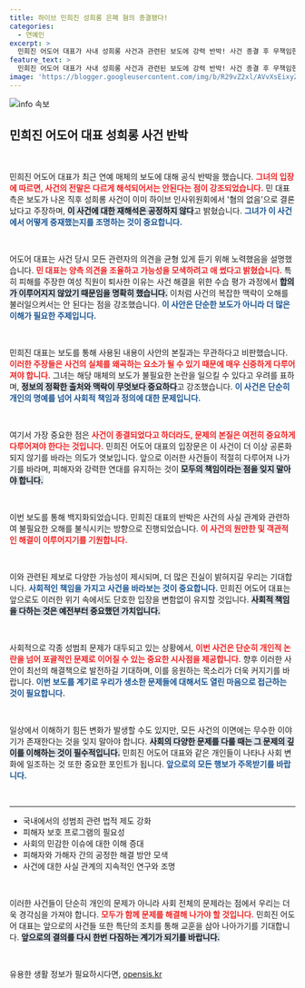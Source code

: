 ```yaml
---
title: 하이브 민희진 성희롱 은폐 혐의 종결됐다!
categories:
  - 연예인
excerpt: >
  민희진 어도어 대표가 사내 성희롱 사건과 관련된 보도에 강력 반박! 사건 종결 후 무책임한 해석에 대한 반발과 함께, 진실을 밝히려는 그녀의 목소리를 들어보세요.
feature_text: >
  민희진 어도어 대표가 사내 성희롱 사건과 관련된 보도에 강력 반박! 사건 종결 후 무책임한 해석에 대한 반발과 함께, 진실을 밝히려는 그녀의 목소리를 들어보세요.
image: 'https://blogger.googleusercontent.com/img/b/R29vZ2xl/AVvXsEixyZcFfHzMRdzZMjFBmAUKJYCLCGyLL1o632UiGVXcaFdKo_bkvkuCioo0uUKlGfBVcT3P84aROyZIXSBEx3Aw5nCQ3pTgDom1WDC4m8eifvWiAmWEEVb4x6G_l8C0QH225ldMjyaFvpxGEBGNO37VmDTDMHGhJPq73UglMfDca1-0aw/s1600/blogspot.png'
---
```


<p><img src="https://blogger.googleusercontent.com/img/b/R29vZ2xl/AVvXsEixyZcFfHzMRdzZMjFBmAUKJYCLCGyLL1o632UiGVXcaFdKo_bkvkuCioo0uUKlGfBVcT3P84aROyZIXSBEx3Aw5nCQ3pTgDom1WDC4m8eifvWiAmWEEVb4x6G_l8C0QH225ldMjyaFvpxGEBGNO37VmDTDMHGhJPq73UglMfDca1-0aw/s1600/blogspot.png" alt="info 속보" /></p>

<h2 data-ke-size="size26">민희진 어도어 대표 성희롱 사건 반박</h2>

<p data-ke-size="size16">&nbsp;</p>

<p>민희진 어도어 대표가 최근 연예 매체의 보도에 대해 공식 반박을 했습니다. <b><span style="color: #ee2323;">그녀의 입장에 따르면, 사건의 전말은 다르게 해석되어서는 안된다는 점이 강조되었습니다.</span></b> 민 대표 측은 보도가 나온 직후 성희롱 사건이 이미 하이브 인사위원회에서 '혐의 없음'으로 결론났다고 주장하며, <b><span style="background-color: #21538527;">이 사건에 대한 재해석은 공정하지 않다</span></b>고 밝혔습니다. <b><span style="color: #1a5490;">그녀가 이 사건에서 어떻게 중재했는지를 조명하는 것이 중요합니다.</span></b></p>

<p data-ke-size="size16">&nbsp;</p>

<p>어도어 대표는 사건 당시 모든 관련자의 의견을 균형 있게 듣기 위해 노력했음을 설명했습니다. <b><span style="color: #ee2323;">민 대표는 양측 의견을 조율하고 가능성을 모색하려고 애 썼다고 밝혔습니다.</span></b> 특히 피해를 주장한 여성 직원이 퇴사한 이유는 사건 해결을 위한 수습 평가 과정에서 <b><span style="background-color: #21538527;">합의가 이루어지지 않았기 때문임을 명확히 했습니다.</span></b> 이처럼 사건의 복잡한 맥락이 오해를 불러일으켜서는 안 된다는 점을 강조했습니다. <b><span style="color: #1a5490;">이 사안은 단순한 보도가 아니라 더 많은 이해가 필요한 주제입니다.</span></b></p>

<p data-ke-size="size16">&nbsp;</p>

<p>민희진 대표는 보도를 통해 사용된 내용이 사안의 본질과는 무관하다고 비판했습니다. <b><span style="color: #ee2323;">이러한 주장들은 사건의 실체를 왜곡하는 요소가 될 수 있기 때문에 매우 신중하게 다루어져야 합니다.</span></b> 그녀는 해당 매체의 보도가 불필요한 논란을 일으킬 수 있다고 우려를 표하며, <b><span style="background-color: #21538527;">정보의 정확한 출처와 맥락이 무엇보다 중요하다</span></b>고 강조했습니다. <b><span style="color: #1a5490;">이 사건은 단순히 개인의 명예를 넘어 사회적 책임과 정의에 대한 문제입니다.</span></b></p>

<p data-ke-size="size16">&nbsp;</p>

<p>여기서 가장 중요한 점은 <b><span style="color: #ee2323;">사건이 종결되었다고 하더라도, 문제의 본질은 여전히 중요하게 다루어져야 한다는 것입니다.</span></b> 민희진 어도어 대표의 입장문은 이 사건이 더 이상 공론화되지 않기를 바라는 의도가 엿보입니다. 앞으로 이러한 사건들이 적절히 다루어져 나가기를 바라며, 피해자와 강력한 연대를 유지하는 것이 <b><span style="background-color: #21538527;">모두의 책임이라는 점을 잊지 말아야 합니다.</span></b></p>

<p data-ke-size="size16">&nbsp;</p>

<p>이번 보도를 통해 백지화되었습니다. 민희진 대표의 반박은 사건의 사실 관계와 관련하여 불필요한 오해를 불식시키는 방향으로 진행되었습니다. <b><span style="color: #ee2323;">이 사건의 원만한 및 객관적인 해결이 이루어지기를 기원합니다.</span></b> </p>

<p data-ke-size="size16">&nbsp;</p>

<p>이와 관련된 제보로 다양한 가능성이 제시되며, 더 많은 진실이 밝혀지길 우리는 기대합니다. <b><span style="color: #1a5490;">사회적인 책임을 가지고 사건을 바라보는 것이 중요합니다.</span></b> 민희진 어도어 대표는 앞으로도 이러한 위기 속에서도 단호한 입장을 변함없이 유지할 것입니다. <b><span style="background-color: #21538527;">사회적 책임을 다하는 것은 예전부터 중요했던 가치입니다.</span></b> </p>

<p data-ke-size="size16">&nbsp;</p>

<p>사회적으로 각종 성범죄 문제가 대두되고 있는 상황에서, <b><span style="color: #ee2323;">이번 사건은 단순히 개인적 논란을 넘어 포괄적인 문제로 이어질 수 있는 중요한 시사점을 제공합니다.</span></b> 향후 이러한 사안이 최선의 해결책으로 발전하길 기대하며, 이를 응원하는 목소리가 더욱 커지기를 바랍니다. <b><span style="color: #1a5490;">이번 보도를 계기로 우리가 생소한 문제들에 대해서도 열린 마음으로 접근하는 것이 필요합니다.</span></b> </p>

<p data-ke-size="size16">&nbsp;</p>

<p>일상에서 이해하기 힘든 변화가 발생할 수도 있지만, 모든 사건의 이면에는 무수한 이야기가 존재한다는 것을 잊지 말아야 합니다. <b><span style="background-color: #21538527;">사회의 다양한 문제를 다룰 때는 그 문제의 깊이를 이해하는 것이 필수적입니다.</span></b> 민희진 어도어 대표와 같은 개인들이 나타나 사회 변화에 일조하는 것 또한 중요한 포인트가 됩니다. <b><span style="color: #1a5490;">앞으로의 모든 행보가 주목받기를 바랍니다.</span></b></p>

<p data-ke-size="size16">&nbsp;</p>

<hr>

<ul>
<li>국내에서의 성범죄 관련 법적 제도 강화</li>
<li>피해자 보호 프로그램의 필요성</li>
<li>사회의 민감한 이슈에 대한 이해 증대</li>
<li>피해자와 가해자 간의 공정한 해결 방안 모색</li>
<li>사건에 대한 사실 관계의 지속적인 연구와 조명</li>
</ul>

<p data-ke-size="size16">&nbsp;</p>

<p>이러한 사건들이 단순히 개인의 문제가 아니라 사회 전체의 문제라는 점에서 우리는 더욱 경각심을 가져야 합니다. <b><span style="color: #ee2323;">모두가 함께 문제를 해결해 나가야 할 것입니다.</span></b> 민희진 어도어 대표는 앞으로의 사건들 또한 특단의 조치를 통해 교훈을 삼아 나아가기를 기대합니다. <b><span style="background-color: #21538527;">앞으로의 결의를 다시 한번 다짐하는 계기가 되기를 바랍니다.</span></b> </p>

<p data-ke-size="size16">&nbsp;</p>
유용한 생활 정보가 필요하시다면, <a href="https://opensis.kr" rel="dofollow">opensis.kr</a>



